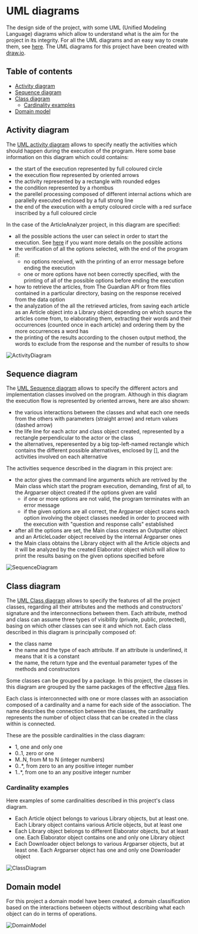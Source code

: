 # UML diagrams
The design side of the project, with some UML (Unified Modeling Language) diagrams which allow to understand what is the aim for the project in its integrity. For all the UML diagrams and an easy way to create them, see [here](https://plantuml.com/). The UML diagrams for this project have been created with [draw.io](https://app.diagrams.net/).

## Table of contents
- [Activity diagram](#Activity_diagram)
- [Sequence diagram](#Sequence_diagram)
- [Class diagram](#Class_diagram)
    - [Cardinality examples](#Cardinality_examples)
- [Domain model](#Domain_model)

## Activity diagram
The [UML activity diagram](https://plantuml.com/activity-diagram-beta) allows to specify neatly the activities which should happen during the execution of the program. Here some base information on this diagram which could contains:

- the start of the execution represented by full coloured circle
- the execution flow represented by oriented arrows
- the activity represented by a rectangle with rounded edges
- the condition represented by a rhombus
- the parellel processing composed of different internal actions which are parallelly executed enclosed by a full strong line
- the end of the execution with a empty coloured circle with a red surface inscribed by a full coloured circle

In the case of the ArticleAnalyzer project, in this diagram are specified:

- all the possible actions the user can select in order to start the execution. See [here](run.html) if you want more details on the possible actions
- the verification of all the options selected, with the end of the program if:
    - no options received, with the printing of an error message before ending the execution
    - one or more options have not been correctly specified, with the printing of all of the possible options before ending the execution
- how to retrieve the articles, from The Guardian API or from files contained in a particular directory, basing on the response received from the data option
- the analyzation of the all the retrieved articles, from saving each article as an Article object into a Library object depending on which source the articles come from, to elaborating them, extracting their words and their occurrences (counted once in each article) and ordering them by the more occurrences a word has
- the printing of the results according to the chosen output method, the words to exclude from the response and the number of results to show

![ActivityDiagram](images/ActivityDiagram.drawio.png)

## Sequence diagram
The [UML Sequence diagram](https://plantuml.com/sequence-diagram) allows to specify the different actors and implementation classes involved on the program. Although in this diagram the execution flow is represented by oriented arrows, here are also shown:

- the various interactions between the classes and what each one needs from the others with parameters (straight arrow) and return values (dashed arrow)
- the life line for each actor and class object created, represented by a rectangle perpendicular to the actor or the class
- the alternatives, reperesented by a big top-left-named rectangle which contains the different possible alternatives, enclosed by [], and the activities involved on each alternative

The activities sequence described in the diagram in this project are:

- the actor gives the command line arguments which are retrived by the Main class which start the program execution, demanding, first of all, to the Argparser object created if the options given are valid
    - if one or more options are not valid, the program terminates with an error message
    - if the given options are all correct, the Argparser object scans each option involving the object classes needed in order to proceed with the execution with "question and response calls" established
- after all the options are set, the Main class creates an Outputter object and an ArticleLoader object received by the internal Argparser ones
- the Main class obtains the Library object with all the Article objects and it will be analyzed by the created Elaborator object which will allow to print the results basing on the given options specified before

![SequenceDiagram](images/SequenceDiagram.drawio.png)

## Class diagram
The [UML Class diagram](https://plantuml.com/class-diagram) allows to specify the features of all the project classes, regarding all their attributes and the methods and constructors' signature and the interconnections between them. Each attribute, method and class can assume three types of visibility (private, public, protected), basing on which other classes can see it and which not. Each class described in this diagram is principally composed of:

- the class name
- the name and the type of each attribute. If an attribute is underlined, it means that it is a constant
- the name, the return type and the eventual parameter types of the methods and constructors

Some classes can be grouped by a package. In this project, the classes in this diagram are grouped by the same packages of the effective [Java](https://docs.oracle.com/javase/8/docs/api/) files.

Each class is interconnected with one or more classes with an association composed of a cardinality and a name for each side of the association. The name describes the connection between the classes, the cardinality represents the number of object class that can be created in the class within is connected.

These are the possible cardinalities in the class diagram:

- 1, one and only one
- 0..1, zero or one
- M..N, from M to N (integer numbers)
- 0..*, from zero to an any positive integer number
- 1..*, from one to an any positive integer number

### Cardinality examples
Here examples of some cardinalities described in this project's class diagram.

- Each Article object belongs to various Library objects, but at least one. Each Library object contains various Article objects, but at least one
- Each Library object belongs to different Elaborator objects, but at least one. Each Elaborator object contains one and only one Library object
- Each Downloader object belongs to various Argparser objects, but at least one. Each Argparser object has one and only one Downloader object

![ClassDiagram](images/DesignModel.drawio.png)

## Domain model
For this project a domain model have been created, a domain classification based on the interactions between objects without describing what each object can do in terms of operations.

![DomainModel](images/DomainModel.drawio.png)

